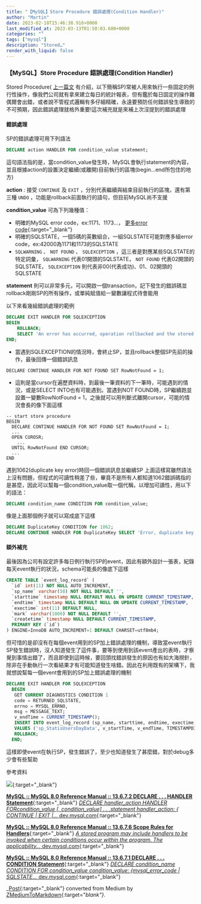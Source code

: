 ```yaml
---
title: "【MySQL】Store Procedure 錯誤處理(Condition Handler)"
author: "Martin"
date: 2023-02-18T15:46:38.916+0000
last_modified_at: 2023-03-13T01:50:03.600+0000
categories: ""
tags: ["mysql"]
description: "Stored…"
render_with_liquid: false
---
```


### 【MySQL】Store Procedure 錯誤處理\(Condition Handler\)

Stored Procedure\( [上一篇文](../a18b3a9ab02d/) 有介紹，以下簡稱SP\)常被人用來執行一些固定的例行性操作，像我們公司就有拿來建立每日的統計報表，但有鑑於每日固定的操作難偶爾會出錯，或者說不管程式邏輯有多仔細精確，永遠要預防任何錯誤發生導致的不可預期，因此錯誤處理就格外重要\!這次補充就是來補上次沒提到的錯誤處理
#### 錯誤處理

SP的錯誤處理可用下列語法
```sql
DECLARE action HANDLER FOR condition_value statement;
```

這句語法指的是，當condition\_value發生時，MySQL會執行statement的內容，並且根據action的設置決定繼續\(或離開\)目前執行的區塊\(begin…end所包住的地方\)

**action** : 接受 `CONTINUE` 及 `EXIT` ，分別代表繼續與結束目前執行的區塊，還有第三種 `UNDO` ，功能是rollback前面執行的語句，但目前MySQL尚不支援

**condition\_value** 可為下列幾種值：
- 明確的MySQL error code，ex:1171、1173…， [更多error code](https://dev.mysql.com/doc/mysql-errors/8.0/en/server-error-reference.html){:target="_blank"}
- 明確的SQLSTATE，一個5碼的英數組合，一組SQLSTATE可能對應多組error code，ex:42000為1171和1173的SQLSTATE
- `SQLWARNING` 、 `NOT FOUND` 、 `SQLEXCEPTION` ，這三者是對應某些SQLSTATE的特定詞彙， `SQLWARNING` 代表01開頭的SQLSTATE， `NOT FOUND` 代表02開頭的SQLSTATE， `SQLEXCEPTION` 則代表非00\(代表成功\)、01、02開頭的SQLSTATE


**statement** 則可以非常多元，可以開啟一個transaction，記下發生的錯誤碼並rollback剛剛SP的所有操作，或單純賦值給一變數讓程式待會能用

以下來看幾組錯誤處理的範例
```sql
DECLARE EXIT HANDLER FOR SQLEXCEPTION
BEGIN
    ROLLBACK;
    SELECT 'An error has occurred, operation rollbacked and the stored procedure was terminated';
END;
```
- 當遇到SQLEXCEPTION的情況時，會終止SP，並且rollback整個SP先前的操作，最後回傳一個錯誤訊息

```vbnet
DECLARE CONTINUE HANDLER FOR NOT FOUND SET RowNotFound = 1;
```
- 這則是當cursor在遍歷資料時，到最後一筆資料的下一筆時，可能遇到的情況，或是SELECT INTO也有可能遇到。當遇到NOT FOUND時，SP繼續跑並設置一變數RowNotFound = 1，之後就可以用判斷式離開cursor，可能的情況會長的像下面這樣

```
-- start store procedure 
BEGIN
  DECLARE CONTINUE HANDLER FOR NOT FOUND SET RowNotFound = 1;
  ...  
  OPEN CUROSR;
    ...
  UNTIL RowNotFound END CURSOR;
  ...
END
```

遇到1062\(duplicate key error\)時回一個錯誤訊息並繼續SP
上面這樣寫雖然語法上沒有問題，但程式的可讀性稍差了些，畢竟不是所有人都知道1062錯誤碼指的是甚麼，因此可以幫每一個condition\_value取一個代稱，以增加可讀性，用以下的語法：
```sql
DECLARE condition_name CONDITION FOR condition_value; 
```

像是上面那個例子就可以寫成底下這樣
```sql
DECLARE DuplicateKey CONDITION for 1062;
DECLARE CONTINUE HANDLER FOR DuplicateKey SELECT 'Error, duplicate key occurred';
```
#### 額外補充

最後因為公司有設定許多每日例行執行SP的event，因此有額外設計一張表，紀錄每天event執行的狀況，schema可能長的像底下這樣
```sql
CREATE TABLE `event_log_record` (
  `id` int(11) NOT NULL AUTO_INCREMENT,
  `sp_name` varchar(50) NOT NULL DEFAULT '',
  `starttime` timestamp NULL DEFAULT NULL ON UPDATE CURRENT_TIMESTAMP,
  `endtime` timestamp NULL DEFAULT NULL ON UPDATE CURRENT_TIMESTAMP,
  `exectime` int(11) DEFAULT NULL,
  `mark` varchar(1000) NOT NULL DEFAULT '',
  `createtime` timestamp NULL DEFAULT CURRENT_TIMESTAMP,
  PRIMARY KEY (`id`)
) ENGINE=InnoDB AUTO_INCREMENT=1 DEFAULT CHARSET=utf8mb4;
```

但可惜的是卻沒有在每個event用到的SP加上錯誤處理的機制，導致當event執行SP發生錯誤時，沒人知道發生了這件事，要等到使用到該event產出的表時，才察覺到事情出錯了，而且即使到這時候，要回頭找錯誤發生的原因也有如大海撈針，除非在手動執行一次看結果才有可能知道發生啥錯。因此在利用既有的架構下，我就想說幫每一個event會用到的SP加上錯誤處理的機制
```sql
DECLARE EXIT HANDLER FOR SQLEXCEPTION
  BEGIN
   GET CURRENT DIAGNOSTICS CONDITION 1 
   code = RETURNED_SQLSTATE,
   errno = MYSQL_ERRNO, 
   msg = MESSAGE_TEXT;
   v_endTime = CURRENT_TIMESTAMP();
   INSERT INTO event_log_record (sp_name, starttime, endtime, exectime, mark)
   VALUES ('sp_StatisUsersDayData', v_startTime, v_endTime, TIMESTAMPDIFF(SECOND, v_startTime, v_endTime), CONCAT('Error_no:', errno, 'Error_text', msg));
   ROLLBACK;
  END;
```

這樣即使event在執行SP，發生錯誤了，至少也知道發生了甚麼錯，對於debug多少會有些幫助

參考資料


[![](https://www.mysqltutorial.org/wp-content/uploads/2014/02/stored-procedure-error.jpg)](https://www.mysqltutorial.org/mysql-error-handling-in-stored-procedures/){:target="_blank"}


[**MySQL :: MySQL 8\.0 Reference Manual :: 13\.6\.7\.2 DECLARE \. \. \. HANDLER Statement**](https://dev.mysql.com/doc/refman/8.0/en/declare-handler.html){:target="_blank"} 
[_DECLARE handler\_action HANDLER FORcondition\_value \[, condition\_value\] \. \. \.statement handler\_action: \{ CONTINUE \| EXIT \|…_ dev\.mysql\.com](https://dev.mysql.com/doc/refman/8.0/en/declare-handler.html){:target="_blank"}

[**MySQL :: MySQL 8\.0 Reference Manual :: 13\.6\.7\.6 Scope Rules for Handlers**](https://dev.mysql.com/doc/refman/8.0/en/handler-scope.html){:target="_blank"} 
[_A stored program may include handlers to be invoked when certain conditions occur within the program\. The applicability…_ dev\.mysql\.com](https://dev.mysql.com/doc/refman/8.0/en/handler-scope.html){:target="_blank"}

[**MySQL :: MySQL 8\.0 Reference Manual :: 13\.6\.7\.1 DECLARE \. \. \. CONDITION Statement**](https://dev.mysql.com/doc/refman/8.0/en/declare-condition.html){:target="_blank"} 
[_DECLARE condition\_name CONDITION FOR condition\_value condition\_value: \{mysql\_error\_code \| SQLSTATE…_ dev\.mysql\.com](https://dev.mysql.com/doc/refman/8.0/en/declare-condition.html){:target="_blank"}



_[Post](https://medium.com/@martin87713/mysql-store-procedure-%E9%8C%AF%E8%AA%A4%E8%99%95%E7%90%86-f473dbe6d79a){:target="_blank"} converted from Medium by [ZMediumToMarkdown](https://github.com/ZhgChgLi/ZMediumToMarkdown){:target="_blank"}._
